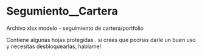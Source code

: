 # Segumiento__Cartera
Archivo xlsx modelo - seguimiento de cartera/portfolio

Contiene algunas hojas protegidas.. si crees que podrias darle un buen uso y necesitas desbloquearlas, hablame!
